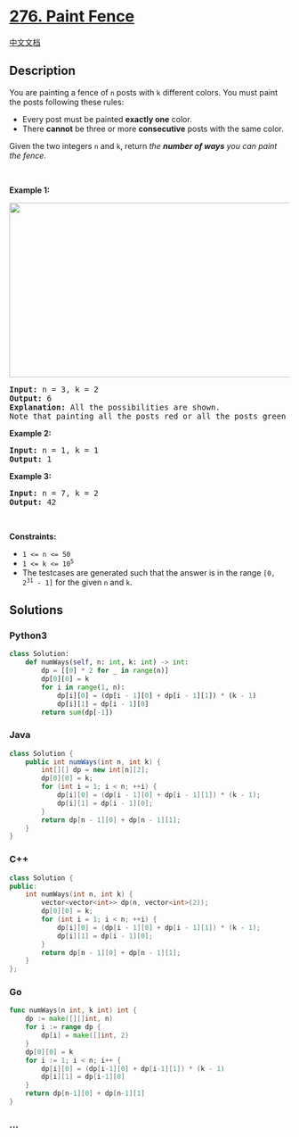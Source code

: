 # [276. Paint Fence](https://leetcode.com/problems/paint-fence)

[中文文档](/solution/0200-0299/0276.Paint%20Fence/README.md)

## Description

<p>You are painting a fence of <code>n</code> posts with <code>k</code> different colors. You must paint the posts following these rules:</p>

<ul>
	<li>Every post must be painted <strong>exactly one</strong> color.</li>
	<li>There <strong>cannot</strong> be three or more <strong>consecutive</strong> posts with the same color.</li>
</ul>

<p>Given the two integers <code>n</code> and <code>k</code>, return <em>the <strong>number of ways</strong> you can paint the fence</em>.</p>

<p>&nbsp;</p>
<p><strong class="example">Example 1:</strong></p>
<img alt="" src="https://fastly.jsdelivr.net/gh/doocs/leetcode@main/solution/0200-0299/0276.Paint%20Fence/images/paintfenceex1.png" style="width: 507px; height: 313px;" />
<pre>
<strong>Input:</strong> n = 3, k = 2
<strong>Output:</strong> 6
<strong>Explanation: </strong>All the possibilities are shown.
Note that painting all the posts red or all the posts green is invalid because there cannot be three posts in a row with the same color.
</pre>

<p><strong class="example">Example 2:</strong></p>

<pre>
<strong>Input:</strong> n = 1, k = 1
<strong>Output:</strong> 1
</pre>

<p><strong class="example">Example 3:</strong></p>

<pre>
<strong>Input:</strong> n = 7, k = 2
<strong>Output:</strong> 42
</pre>

<p>&nbsp;</p>
<p><strong>Constraints:</strong></p>

<ul>
	<li><code>1 &lt;= n &lt;= 50</code></li>
	<li><code>1 &lt;= k &lt;= 10<sup>5</sup></code></li>
	<li>The testcases are generated such that the answer is in the range <code>[0, 2<sup>31</sup> - 1]</code> for the given <code>n</code> and <code>k</code>.</li>
</ul>

## Solutions

<!-- tabs:start -->

### **Python3**

```python
class Solution:
    def numWays(self, n: int, k: int) -> int:
        dp = [[0] * 2 for _ in range(n)]
        dp[0][0] = k
        for i in range(1, n):
            dp[i][0] = (dp[i - 1][0] + dp[i - 1][1]) * (k - 1)
            dp[i][1] = dp[i - 1][0]
        return sum(dp[-1])
```

### **Java**

```java
class Solution {
    public int numWays(int n, int k) {
        int[][] dp = new int[n][2];
        dp[0][0] = k;
        for (int i = 1; i < n; ++i) {
            dp[i][0] = (dp[i - 1][0] + dp[i - 1][1]) * (k - 1);
            dp[i][1] = dp[i - 1][0];
        }
        return dp[n - 1][0] + dp[n - 1][1];
    }
}
```

### **C++**

```cpp
class Solution {
public:
    int numWays(int n, int k) {
        vector<vector<int>> dp(n, vector<int>(2));
        dp[0][0] = k;
        for (int i = 1; i < n; ++i) {
            dp[i][0] = (dp[i - 1][0] + dp[i - 1][1]) * (k - 1);
            dp[i][1] = dp[i - 1][0];
        }
        return dp[n - 1][0] + dp[n - 1][1];
    }
};
```

### **Go**

```go
func numWays(n int, k int) int {
	dp := make([][]int, n)
	for i := range dp {
		dp[i] = make([]int, 2)
	}
	dp[0][0] = k
	for i := 1; i < n; i++ {
		dp[i][0] = (dp[i-1][0] + dp[i-1][1]) * (k - 1)
		dp[i][1] = dp[i-1][0]
	}
	return dp[n-1][0] + dp[n-1][1]
}
```

### **...**

```

```

<!-- tabs:end -->
